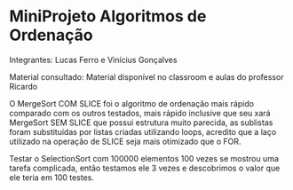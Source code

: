 # MiniProjeto Algoritmos de Ordenação 

Integrantes: Lucas Ferro e Vinícius Gonçalves
 
Material consultado: Material disponível no classroom e aulas do professor Ricardo

O MergeSort COM SLICE foi o algoritmo de ordenação mais rápido comparado com os outros testados, mais rápido inclusive que seu xará MergeSort SEM SLICE que possui estrutura muito parecida, as sublistas foram substituídas por listas criadas utilizando loops, acredito que a laço utilizado na operação de SLICE seja mais otimizado que o FOR.

Testar o SelectionSort com 100000 elementos 100 vezes se mostrou uma tarefa complicada, então testamos ele 3 vezes e descobrimos o valor que ele teria em 100 testes.
